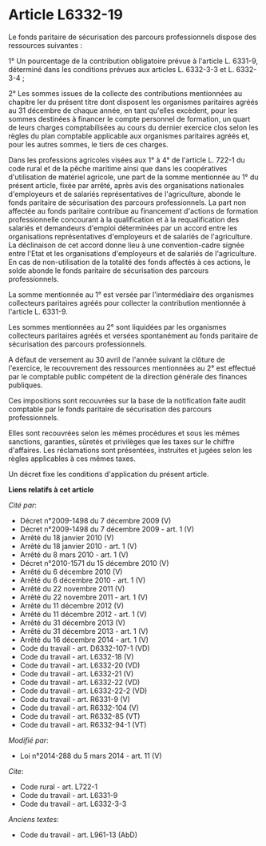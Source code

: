 # Article L6332-19

Le fonds paritaire de sécurisation des parcours professionnels dispose des ressources suivantes : 

1° Un pourcentage de la contribution obligatoire prévue à l'article L. 6331-9, déterminé dans les conditions prévues aux
articles L. 6332-3-3 et L. 6332-3-4 ; 

2° Les sommes issues de la collecte des contributions mentionnées au chapitre Ier du présent titre dont disposent les
organismes paritaires agréés au 31 décembre de chaque année, en tant qu'elles excèdent, pour les sommes destinées à financer
le compte personnel de formation, un quart de leurs charges comptabilisées au cours du dernier exercice clos selon les règles
du plan comptable applicable aux organismes paritaires agréés et, pour les autres sommes, le tiers de ces charges. 

Dans les professions agricoles visées aux 1° à 4° de l'article L. 722-1 du code rural et de la pêche maritime ainsi que dans
les coopératives d'utilisation de matériel agricole, une part de la somme mentionnée au 1° du présent article, fixée par
arrêté, après avis des organisations nationales d'employeurs et de salariés représentatives de l'agriculture, abonde le fonds
paritaire de sécurisation des parcours professionnels. La part non affectée au fonds paritaire contribue au financement
d'actions de formation professionnelle concourant à la qualification et à la requalification des salariés et demandeurs
d'emploi déterminées par un accord entre les organisations représentatives d'employeurs et de salariés de l'agriculture. La
déclinaison de cet accord donne lieu à une convention-cadre signée entre l'Etat et les organisations d'employeurs et de
salariés de l'agriculture. En cas de non-utilisation de la totalité des fonds affectés à ces actions, le solde abonde le
fonds paritaire de sécurisation des parcours professionnels. 

La somme mentionnée au 1° est versée par l'intermédiaire des organismes collecteurs paritaires agréés pour collecter la
contribution mentionnée à l'article L. 6331-9. 

Les sommes mentionnées au 2° sont liquidées par les organismes collecteurs paritaires agréés et versées spontanément au fonds
paritaire de sécurisation des parcours professionnels. 

A défaut de versement au 30 avril de l'année suivant la clôture de l'exercice, le recouvrement des ressources mentionnées au
2° est effectué par le comptable public compétent de la direction générale des finances publiques. 

Ces impositions sont recouvrées sur la base de la notification faite audit comptable par le fonds paritaire de sécurisation
des parcours professionnels. 

Elles sont recouvrées selon les mêmes procédures et sous les mêmes sanctions, garanties, sûretés et privilèges que les taxes
sur le chiffre d'affaires. Les réclamations sont présentées, instruites et jugées selon les règles applicables à ces mêmes
taxes. 

Un décret fixe les conditions d'application du présent article.

**Liens relatifs à cet article**

_Cité par_:

  - Décret n°2009-1498 du 7 décembre 2009 (V)
  - Décret n°2009-1498 du 7 décembre 2009 - art. 1 (V)
  - Arrêté du 18 janvier 2010 (V)
  - Arrêté du 18 janvier 2010 - art. 1 (V)
  - Arrêté du 8 mars 2010 - art. 1 (V)
  - Décret n°2010-1571 du 15 décembre 2010 (V)
  - Arrêté du 6 décembre 2010 (V)
  - Arrêté du 6 décembre 2010 - art. 1 (V)
  - Arrêté du 22 novembre 2011 (V)
  - Arrêté du 22 novembre 2011 - art. 1 (V)
  - Arrêté du 11 décembre 2012 (V)
  - Arrêté du 11 décembre 2012 - art. 1 (V)
  - Arrêté du 31 décembre 2013 (V)
  - Arrêté du 31 décembre 2013 - art. 1 (V)
  - Arrêté du 16 décembre 2014 - art. 1 (V)
  - Code du travail - art. D6332-107-1 (VD)
  - Code du travail - art. L6332-18 (V)
  - Code du travail - art. L6332-20 (VD)
  - Code du travail - art. L6332-21 (V)
  - Code du travail - art. L6332-22 (VD)
  - Code du travail - art. L6332-22-2 (VD)
  - Code du travail - art. R6331-9 (V)
  - Code du travail - art. R6332-104 (V)
  - Code du travail - art. R6332-85 (VT)
  - Code du travail - art. R6332-94-1 (VT)

_Modifié par_:

  - Loi n°2014-288 du 5 mars 2014 - art. 11 (V)

_Cite_:

  - Code rural - art. L722-1
  - Code du travail - art. L6331-9
  - Code du travail - art. L6332-3-3

_Anciens textes_:

  - Code du travail - art. L961-13 (AbD)
